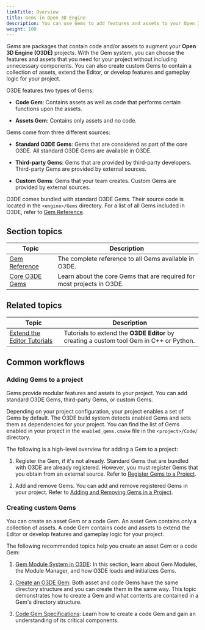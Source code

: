```yaml
---
linkTitle: Overview
title: Gems in Open 3D Engine
description: You can use Gems to add features and assets to your Open 3D Engine game project.
weight: 100
---
```


*Gems* are packages that contain code and/or assets to augment your **Open 3D Engine (O3DE)** projects. With the Gem system, you can choose the features and assets that you need for your project without including unnecessary components. You can also create custom Gems to contain a collection of assets, extend the Editor, or develop features and gameplay logic for your project.

O3DE features two types of Gems:

- **Code Gem**: Contains assets as well as code that performs certain functions upon the assets.

- **Assets Gem**: Contains only assets and no code.

Gems come from three different sources:

- **Standard O3DE Gems**: Gems that are considered as part of the core O3DE. All standard O3DE Gems are available in O3DE.

- **Third-party Gems**: Gems that are provided by third-party developers. Third-party Gems are provided by external sources.
  
- **Custom Gems**: Gems that your team creates. Custom Gems are provided by external sources.

O3DE comes bundled with standard O3DE Gems. Their source code is located in the `<engine>/Gems` directory. For a list of all Gems included in O3DE, refer to [Gem Reference](./reference).


## Section topics

| Topic | Description |
| --- | --- |
| [Gem Reference](./reference) | The complete reference to all Gems available in O3DE. |
| [Core O3DE Gems](./core-gems) | Learn about the core Gems that are required for most projects in O3DE. |


## Related topics

| Topic | Description |
| --- | --- |
| [Extend the Editor Tutorials](/docs/learning-guide/tutorials/extend-the-editor/) | Tutorials to extend the **O3DE Editor** by creating a custom tool Gem in C++ or Python. |


## Common workflows

### Adding Gems to a project

Gems provide modular features and assets to your project. You can add standard O3DE Gems, third-party Gems, or custom Gems.

Depending on your project configuration, your project enables a set of Gems by default. The O3DE build system detects enabled Gems and sets them as dependencies for your project. You can find the list of Gems enabled in your project in the `enabled_gems.cmake` file in the `<project>/Code/` directory. 

The following is a high-level overview for adding a Gem to a project: 

1. Register the Gem, if it's not already. Standard Gems that are bundled with O3DE are already registered. However, you must register Gems that you obtain from an external source. Refer to [Register Gems to a Project](/docs/user-guide/project-config/register-gems/).

1. Add and remove Gems. You can add and remove registered Gems in your project. Refer to [Adding and Removing Gems in a Project](/docs/user-guide/project-config/add-remove-gems/).

### Creating custom Gems

You can create an asset Gem or a code Gem. An asset Gem contains only a collection of assets. A code Gem contains code and assets to extend the Editor or develop features and gameplay logic for your project.

The following recommended topics help you create an asset Gem or a code Gem:

1. [Gem Module System in O3DE](/docs/user-guide/programming/gems/overview/): In this section, learn about Gem Modules, the Module Manager, and how O3DE loads and initializes Gems.

1. [Create an O3DE Gem](/docs/user-guide/programming/gems/creating/): Both asset and code Gems have the same directory structure and you can create them in the same way. This topic demonstrates how to create a Gem and what contents are contained in a Gem's directory structure.

1. [Code Gem Specifications](/docs/user-guide/programming/gems/code-gems/): Learn how to create a code Gem and gain an understanding of its critical components.
